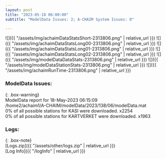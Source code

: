 ```yaml
---
layout: post
title: "2023-05-18 06:00:00"
subtitle: "ModelData Issues: 2; A-CHAIM System Issues: 0"

---
```


![]({{ "/assets/img/achaimDataStatsShort-2313806.png" | relative_url }})
![]({{ "/assets/img/achaimDataStatsLong00-2313806.png" | relative_url }})
![]({{ "/assets/img/achaimDataStatsLong01-2313806.png" | relative_url }})
![]({{ "/assets/img/achaimDataStatsLong02-2313806.png" | relative_url }})
![]({{ "/assets/img/modelDataDataStats-2313806.png" | relative_url }})
![]({{ "/assets/img/modelDataStationStats-2313806.png" | relative_url }})
![]({{ "/assets/img/achaimRunTime-2313806.png" | relative_url }})


### ModelData Issues:  
  
{: .box-warning}  
 ModelData report for 18-May-2023 06:15:09   
 /home2/achaim1/A-CHAIM/modelData/2023/138/06/modelData.mat   
 0% of all possible stations for KASI were downloaded. x2254   
 0% of all possible stations for KARTVERKET were downloaded. x1963   
  


### Logs:  
  
{: .box-note}  
[Logs.zip]({{ "/assets/other/logs.zip" | relative_url }})  
[Log Info]({{ "/logInfo" | relative_url }})  

